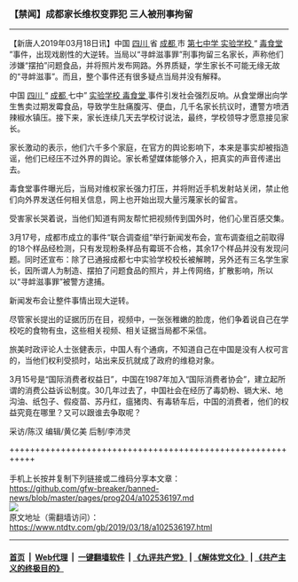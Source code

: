 ### 【禁闻】成都家长维权变罪犯 三人被刑事拘留
------------------------

<div class="post_content" itemprop="articleBody">
 <p>
  【新唐人2019年03月18日讯】中国
  <a href="https://www.ntdtv.com/gb/四川.htm">
   四川
  </a>
  省
  <a href="https://www.ntdtv.com/gb/成都.htm">
   成都
  </a>
  市
  <a href="https://www.ntdtv.com/gb/第七中学.htm">
   第七中学
  </a>
  <a href="https://www.ntdtv.com/gb/实验学校.htm">
   实验学校
  </a>
  “
  <a href="https://www.ntdtv.com/gb/毒食堂.htm">
   毒食堂
  </a>
  ”事件，出现戏剧性的大逆转。当局以“寻衅滋事罪”刑事拘留三名家长，声称他们涉嫌“摆拍”问题食品，并将照片发布网路。外界质疑，学生家长不可能无缘无故的“寻衅滋事”。而且，整个事件还有很多疑点当局并没有解释。
 </p>
 <p>
  中国
  <a href="https://www.ntdtv.com/gb/四川.htm">
   四川
  </a>
  “
  <a href="https://www.ntdtv.com/gb/成都.htm">
   成都
  </a>
  七中”
  <a href="https://www.ntdtv.com/gb/实验学校.htm">
   实验学校
  </a>
  <a href="https://www.ntdtv.com/gb/毒食堂.htm">
   毒食堂
  </a>
  事件引发社会强烈反响。从食堂爆出向学生售卖过期发霉食品，导致学生肚痛腹泻、便血，几千名家长抗议时，遭警方喷洒辣椒水镇压。接下来，家长连续几天去学校讨说法，最终，学校领导才愿意接见家长。
 </p>
 <p>
  家长激动的表示，他们六千多个家庭，在官方的舆论影响下，本来是事实却被指造谣，他们已经压不过外界的舆论。家长希望媒体能够介入，把真实的声音传递出去。
 </p>
 <p>
  毒食堂事件曝光后，当局对维权家长强力打压，并将附近手机发射站关闭，禁止他们向外界发送任何相关信息，网上也开始出现大量污蔑家长的留言。
 </p>
 <p>
  受害家长哭着说，当他们知道有网友帮忙把视频传到国外时，他们心里百感交集。
 </p>
 <p>
  3月17号，成都市成立的事件“联合调查组”举行新闻发布会，宣布调查组之前取得的18个样品经检测，只有发现粉条样品有霉斑不合格，其余17个样品并没有发现问题。同时还宣布：除了已通报成都七中实验学校校长被解聘，另外还有三名学生家长，因所谓人为制造、摆拍了问题食品的照片，并上传网络，扩散影响，所以以“寻衅滋事罪”被警方逮捕。
 </p>
 <p>
  新闻发布会让整件事情出现大逆转。
 </p>
 <p>
  尽管家长提出的证据历历在目，视频中，一张张稚嫩的脸庞，他们争着说自己在学校吃的食物有虫，这些相关视频、相关证据当局都不采信。
 </p>
 <p>
  旅美时政评论人士张健表示，中国人有个通病，不知道自己在中国是没有人权可言的，当他们权利受损时，站出来反抗就成了政府的维稳对象。
 </p>
 <p>
  3月15号是“国际消费者权益日”，中国在1987年加入“国际消费者协会”，建立起所谓的消费公益诉讼制度。30几年过去了，中国社会在经历了毒奶粉、镉大米、地沟油、纸包子、假疫苗、苏丹红，瘟猪肉、有毒轿车后，中国的消费者，他们的权益究竟在哪里？又可以跟谁去争取呢？
 </p>
 <p>
  采访/陈汉 编辑/黄亿美 后制/李沛灵
 </p>
 <p>
 </p>
 <div class="single_ad">
 </div>
</div>

+++++++++++++++++++++++++++++++++++++++++++++++++++++++++++<br/><br/>
手机上长按并复制下列链接或二维码分享本文章：<br/>
https://github.com/gfw-breaker/banned-news/blob/master/pages/prog204/a102536197.md <br/>
<a href='https://github.com/gfw-breaker/banned-news/blob/master/pages/prog204/a102536197.md'><img src='https://github.com/gfw-breaker/banned-news/blob/master/pages/prog204/a102536197.md.png'/></a> <br/>
原文地址（需翻墙访问）：https://www.ntdtv.com/gb/2019/03/18/a102536197.html


------------------------
#### [首页](https://github.com/gfw-breaker/banned-news/blob/master/README.md) &nbsp;|&nbsp; [Web代理](https://github.com/labour-camp/helloworld) &nbsp;|&nbsp; [一键翻墙软件](https://github.com/gfw-breaker/nogfw/blob/master/README.md) &nbsp;| [《九评共产党》](https://github.com/gfw-breaker/9ping.md/blob/master/README.md#九评之一评共产党是什么) | [《解体党文化》](https://github.com/gfw-breaker/jtdwh.md/blob/master/README.md) | [《共产主义的终极目的》](https://github.com/gfw-breaker/gczydzjmd.md/blob/master/README.md)


